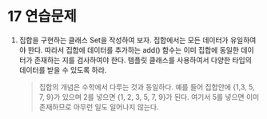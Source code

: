 17 연습문제
===

1. 집합을 구현하는 클래스 Set을 작성하여 보자. 집합에서는 모든 데이터가 유일하여야 한다. 따라서 집합에 데이터를 추가하는 add() 함수는 이미 집합에 동일한 데이터가 존재하는 지를 검사하여야 한다. 템플릿 클래스를 사용하여서 다양한 타입의 데이터를 받을 수 있도록 하라.

    > 집합의 개념은 수학에서 다루는 것과 동일하다. 예를 들어 집합안에 {1,3, 5, 7, 9}가 있으며 2를 넣으면 {1, 2, 3, 5, 7, 9}가 된다. 여기서 5를 넣으면 이미 존재하므로 아무런 일도 일어나지 않는다.